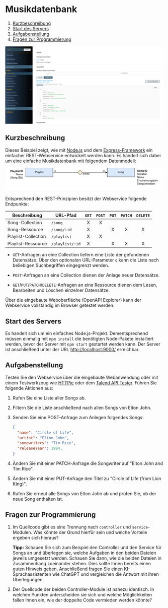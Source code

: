 Musikdatenbank
==============

1. [Kurzbeschreibung](#kurzbeschreibung)
1. [Start des Servers](#start-des-servers)
1. [Aufgabenstellung](#aufgabenstellung)
1. [Fragen zur Programmierung](#fragen-zur-programmierung)

<kbd>
    <img src="screenshot.png" alt="Screenshot">
</kbd>

Kurzbeschreibung
----------------

Dieses Beispiel zeigt, wie mit [Node.js](https://nodejs.org/) und dem
[Express-Framework](http://expressjs.com/) ein einfacher REST-Webservice
entwickelt werden kann. Es handelt sich dabei um eine einfache Musikdatenbank
mit folgendem Datenmodell:

![Datenmodell des Webservices](datenmodell.png)

Entsprechend den REST-Prinzipien besitzt der Webservice folgende Endpunkte:

| Beschreibung        |**URL-Pfad**     | `GET` | `POST` | `PUT` | `PATCH` | `DELETE` |
|---------------------|-----------------| :---: | :---:  | :---: | :---:   | :---:    |
| Song-Collection     | `/song`         | X     | X      |       |         |          |
| Song-Ressource      | `/song/:id`     | X     |        | X     | X       | X        |
| Playlist-Collection | `/playlist`     | X     | X      |       |         |          |
| Playlist-Ressource  | `/playlist/:id` | X     |        | X     | X       | X        |

* `GET`-Anfragen an eine Collection liefern eine Liste der gefundenen Datensätze. Über
  den optionalen URL-Parameter `q` kann die Liste nach beliebigen Suchbegriffen
  eingegrenzt werden.

* `POST`-Anfragen an eine Collection dienen der Anlage neuer Datensätze.

* `GET`/`PUT`/`PATCH`/`DELETE`-Anfragen an eine Ressource dienen dem Lesen, Bearbeiten und
  Löschen einzelner Datensätze.

Über die eingebaute Weboberfläche (OpenAPI Explorer) kann der Webservice vollständig
im Browser getestet werden.

Start des Servers
-----------------

Es handelt sich um ein einfaches Node.js-Projekt. Dementsprechend müssen einmalig
mit `npm install` die benötigten Node-Pakete installiert werden, bevor der Server
mit `npm start` gestartet werden kann. Der Server ist anschließend unter der URL
[http://localhost:9000/](http://localhost:9000/) erreichbar.

Aufgabenstellung
----------------

Testen Sie den Webservice über die eingebaute Webanwendung oder mit einem Testwerkzeug
wie [HTTPie](https://httpie.io/) oder dem [Talend API Tester](https://chromewebstore.google.com/detail/talend-api-tester-free-ed/aejoelaoggembcahagimdiliamlcdmfm).
Führen Sie folgende Aktionen aus:

1. Rufen Sie eine Liste aller Songs ab.

1. Filtern Sie die Liste anschließend nach allen Songs von Elton John.

1. Senden Sie eine POST-Anfrage zum Anlegen folgendes Songs:

   ```json
   {
     "name": "Circle of Life",
     "artist": "Elton John",
     "songwriters": "Tim Rice",
     "releaseYear": 1994,
   }
   ```

1. Ändern Sie mit einer PATCH-Anfrage die Songwriter auf "Elton John and Tim Rice".

1. Ändern Sie mit einer PUT-Anfrage den Titel zu "Circle of Life (from Lion King)".

1. Rufen Sie erneut alle Songs von Elton John ab und prüfen Sie, ob der neue Song enthalten ist.

Fragen zur Programmierung
-------------------------

1. Im Quellcode gibt es eine Trennung nach `controller` und `service`-Modulen.
   Was könnte der Grund hierfür sein und welche Vorteile ergeben sich hieraus?

   **Tipp:** Schauen Sie sich zum Beispiel den Controller und den Service für
   Songs an und überlegen sie, welche Aufgaben in den beiden Dateien jeweils
   umgesetzt werden. Schauen Sie dann, wie die beiden Dateien in Zusammenhang
   zueinander stehen. Dies sollte Ihnen bereits einen guten Hinweis geben.
   Anschließend fragen Sie einen KI-Sprachassistenten wie ChatGPT und vergleichen
   die Antwort mit Ihren Überlegungen.

2. Der Quellcode der beiden Controller-Module ist nahezu identisch. In welchen
   Punkten unterscheiden sie sich und welche Möglichkeiten fallen Ihnen ein,
   wie der doppelte Code vermieden werden könnte?